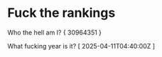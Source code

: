 # Fuck the rankings

Who the hell am I?
{ 30964351 }

What fucking year is it?
[ 2025-04-11T04:40:00Z ]
